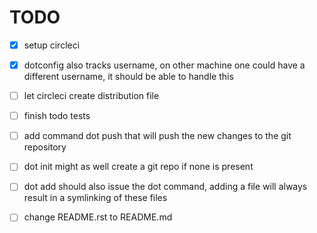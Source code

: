# TODO

- [x] setup circleci

- [x] dotconfig also tracks username, on other machine one could have a
      different username, it should be able to handle this

- [ ] let circleci create distribution file

- [ ] finish todo tests

- [ ] add command dot push that will push the new changes to the git repository

- [ ] dot init might as well create a git repo if none is present

- [ ] dot add should also issue the dot command, adding a file will always
      result in a symlinking of these files

- [ ] change README.rst to README.md

